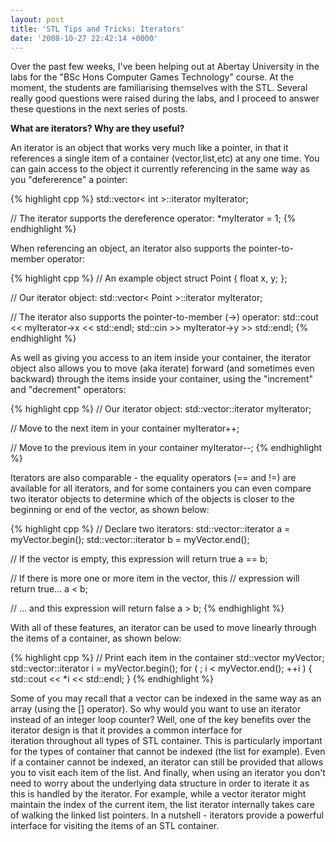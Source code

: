```yaml
---
layout: post
title: 'STL Tips and Tricks: Iterators'
date: '2008-10-27 22:42:14 +0000'
---
```


Over the past few weeks, I've been helping out at Abertay University in the labs for the "BSc Hons Computer Games Technology" course. At the moment, the students are familiarising themselves with the STL. Several really good questions were raised during the labs, and I proceed to answer these questions in the next series of posts.

**What are iterators? Why are they useful?**

An iterator is an object that works very much like a pointer, in that it references a single item of a container (vector,list,etc) at any one time. You can gain access to the object it currently referencing in the same way as you "defererence" a pointer:

{% highlight cpp %}
std::vector< int >::iterator myIterator;

// The iterator supports the dereference operator:
*myIterator = 1;
{% endhighlight %}

When referencing an object, an iterator also supports the pointer-to-member operator:

{% highlight cpp %}
// An example object
struct Point { float x, y; };

// Our iterator object:
std::vector< Point >::iterator myIterator;

// The iterator also supports the pointer-to-member (->) operator:
std::cout << myIterator->x << std::endl;
std::cin >> myIterator->y >> std::endl;
{% endhighlight %}

As well as giving you access to an item inside your container, the iterator object also allows you to move (aka iterate) forward (and sometimes even backward) through the items inside your container, using the "increment" and "decrement" operators:

{% highlight cpp %}
// Our iterator object:
std::vector<Point>::iterator myIterator;

// Move to the next item in your container
myIterator++;

// Move to the previous item in your container
myIterator--;
{% endhighlight %}

Iterators are also comparable - the equality operators (== and !=) are available for all iterators, and for some containers you can even compare two iterator objects to determine which of the objects is closer to the beginning or end of the vector, as shown below:

{% highlight cpp %}
// Declare two iterators:
std::vector<int>::iterator a = myVector.begin();
std::vector<int>::iterator b = myVector.end();

// If the vector is empty, this expression will return true
a == b;

// If there is more one or more item in the vector, this
// expression will return true...
a < b;

// ... and this expression will return false
a > b;
{% endhighlight %}

With all of these features, an iterator can be used to move linearly through the items of a container, as shown below:

{% highlight cpp %}
// Print each item in the container
std::vector<int> myVector;
std::vector<int>::iterator i = myVector.begin();
for ( ; i < myVector.end(); ++i )
{
    std::cout << *i << std::endl;
}
{% endhighlight %}

Some of you may recall that a vector can be indexed in the same way as an array (using the [] operator). So why would you want to use an iterator instead of an integer loop counter? Well, one of the key benefits over the iterator design is that it provides a common interface for iteration throughout all types of STL container. This is particularly important for the types of container that cannot be indexed (the list for example). Even if a container cannot be indexed, an iterator can still be provided that allows you to visit each item of the list. And finally, when using an iterator you don't need to worry about the underlying data structure in order to iterate it as this is handled by the iterator. For example, while a vector iterator might maintain the index of the current item, the list iterator internally takes care of walking the linked list pointers. In a nutshell - iterators provide a powerful interface for visiting the items of an STL container.
